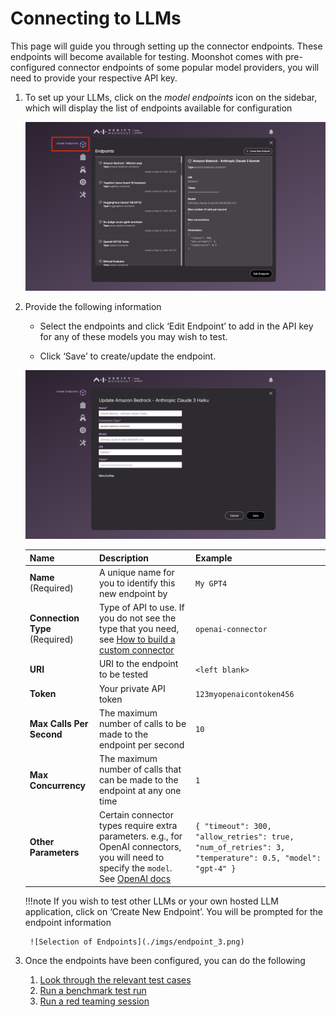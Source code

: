 # Connecting to LLMs

This page will guide you through setting up the connector endpoints. These endpoints will become available for testing. Moonshot comes with pre-configured connector endpoints of some popular model providers, you will need to provide your respective API key.

1. To set up your LLMs, click on the *model endpoints* icon on the sidebar, which will display the list of endpoints available for configuration

    ![List of Endpoints](./imgs/endpoint_1.png)

2. Provide the following information 
    - Select the endpoints and click ‘Edit Endpoint’ to add in the API key for any of these models you may wish to test. 

    - Click ‘Save’ to create/update the endpoint.

    ![Creating New Endpoints](./imgs/endpoint_2.png)

    | Name                    | Description                                                                                                                         | Example                                     |
    |-------------------------|-------------------------------------------------------------------------------------------------------------------------------------|---------------------------------------------|
    | **Name** (Required)     | A unique name for you to identify this new endpoint by                                                                              | `My GPT4`                                   |
    | **Connection Type** (Required) | Type of API to use. If you do not see the type that you need, see [How to build a custom connector](../../tutorial/contributor/create_connector.md)                           | `openai-connector`                          |
    | **URI**                 | URI to the endpoint to be tested                                                                                                    | `<left blank>`                              |
    | **Token**               | Your private API token                                                                                                              | `123myopenaicontoken456`                    |
    | **Max Calls Per Second**| The maximum number of calls to be made to the endpoint per second                                                                   | `10`                                        |
    | **Max Concurrency**     | The maximum number of calls that can be made to the endpoint at any one time                                                        | `1`                                         |
    | **Other Parameters**    | Certain connector types require extra parameters. e.g., for OpenAI connectors, you will need to specify the `model`. See [OpenAI docs](https://platform.openai.com/docs/models) | ```{ "timeout": 300, "allow_retries": true, "num_of_retries": 3, "temperature": 0.5, "model": "gpt-4" }``` |

    !!!note
        If you wish to test other LLMs or your own hosted LLM application, click on ‘Create New Endpoint’. You will be prompted for the endpoint information

        ![Selection of Endpoints](./imgs/endpoint_3.png)


3. Once the endpoints have been configured, you can do the following
    1. [Look through the relevant test cases](./choosing_relevant_tests.md)
    2. [Run a benchmark test run](./running_benchmarks.md)
    3. [Run a red teaming session](./running_red_teaming.md)


